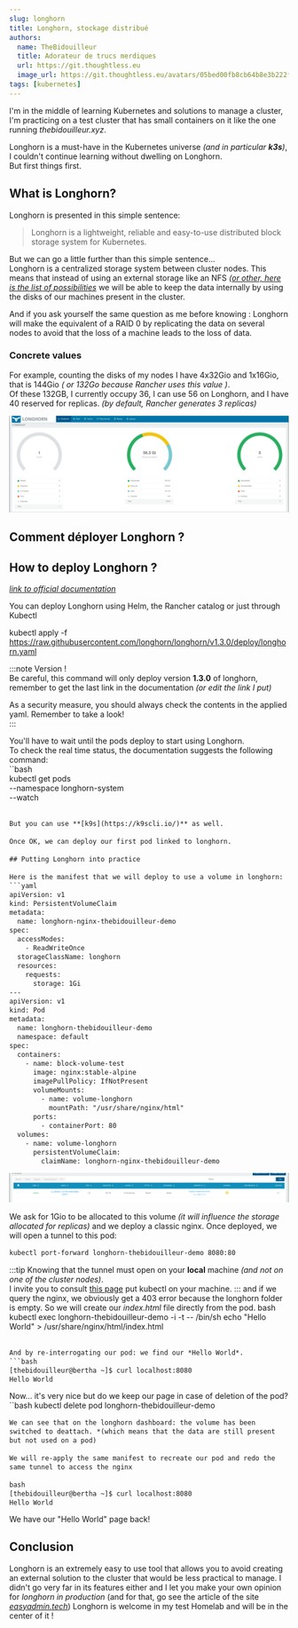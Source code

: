 ```yaml
---
slug: longhorn 
title: Longhorn, stockage distribué
authors:
  name: TheBidouilleur
  title: Adorateur de trucs merdiques
  url: https://git.thoughtless.eu
  image_url: https://git.thoughtless.eu/avatars/05bed00fb8cb64b8e3b222f797bcd3d8
tags: [kubernetes]
---
```


I'm in the middle of learning Kubernetes and solutions to manage a cluster, I'm practicing on a test cluster that has small containers on it like the one running *thebidouilleur.xyz*.    
    
Longhorn is a must-have in the Kubernetes universe *(and in particular **k3s**)*, I couldn't continue learning without dwelling on Longhorn.    
But first things first.    

## What is Longhorn?     
Longhorn is presented in this simple sentence:    
> Longhorn is a lightweight, reliable and easy-to-use distributed block storage system for Kubernetes.    
    
But we can go a little further than this simple sentence...    
Longhorn is a centralized storage system between cluster nodes. This means that instead of using an external storage like an NFS *([or other, here is the list of possibilities](https://kubernetes.io/docs/concepts/storage/storage-classes/)* we will be able to keep the data internally by using the disks of our machines present in the cluster. 
    
And if you ask yourself the same question as me before knowing : Longhorn will make the equivalent of a RAID 0 by replicating the data on several nodes to avoid that the loss of a machine leads to the loss of data.    
    
### Concrete values    
For example, counting the disks of my nodes I have 4x32Gio and 1x16Gio, that is 144Gio *( or 132Go because Rancher uses this value )*.    
Of these 132GB, I currently occupy 36, I can use 56 on Longhorn, and I have 40 reserved for replicas. *(by default, Rancher generates 3 replicas)*    
    
![Dashboard longhorn](./dashboard_longhorn.png)  

## Comment déployer Longhorn ?

## How to deploy Longhorn ?
    
[*link to official documentation*](https://longhorn.io/docs/1.3.0/deploy/install/)    
    
You can deploy Longhorn using Helm, the Rancher catalog or just through Kubectl    
    
  kubectl apply -f https://raw.githubusercontent.com/longhorn/longhorn/v1.3.0/deploy/longhorn.yaml    
    
:::note Version !    
Be careful, this command will only deploy version **1.3.0** of longhorn, remember to get the last link in the documentation *(or edit the link I put)*    
    
As a security measure, you should always check the contents in the applied yaml. Remember to take a look!    
:::    
    
You'll have to wait until the pods deploy to start using Longhorn.    
To check the real time status, the documentation suggests the following command:    
``bash    
kubectl get pods \
--namespace longhorn-system \
--watch
```

But you can use **[k9s](https://k9scli.io/)** as well.

Once OK, we can deploy our first pod linked to longhorn. 

## Putting Longhorn into practice

Here is the manifest that we will deploy to use a volume in longhorn:
```yaml
apiVersion: v1
kind: PersistentVolumeClaim
metadata:
  name: longhorn-nginx-thebidouilleur-demo
spec:
  accessModes:
    - ReadWriteOnce
  storageClassName: longhorn
  resources:
    requests:
      storage: 1Gi
---
apiVersion: v1
kind: Pod
metadata:
  name: longhorn-thebidouilleur-demo
  namespace: default
spec:
  containers:
    - name: block-volume-test
      image: nginx:stable-alpine
      imagePullPolicy: IfNotPresent
      volumeMounts:
        - name: volume-longhorn
          mountPath: "/usr/share/nginx/html"
      ports:
        - containerPort: 80
  volumes:
    - name: volume-longhorn
      persistentVolumeClaim:
        claimName: longhorn-nginx-thebidouilleur-demo 
```

![](./volume_ok.png)

We ask for 1Gio to be allocated to this volume *(it will influence the storage allocated for replicas)* and we deploy a classic nginx.
Once deployed, we will open a tunnel to this pod:
```bash
kubectl port-forward longhorn-thebidouilleur-demo 8080:80
```
:::tip
 Knowing that the tunnel must open on your **local** machine *(and not on one of the cluster nodes)*.                     
 I invite you to consult [this page](https://google.com) put kubectl on your machine.
:::
and if we query the nginx, we obviously get a 403 error because the longhorn folder is empty. 
So we will create our *index.html* file directly from the pod. 
bash
kubectl exec longhorn-thebidouilleur-demo -i -t -- /bin/sh
echo "Hello World" > /usr/share/nginx/html/index.html
```

And by re-interrogating our pod: we find our *Hello World*.
```bash
[thebidouilleur@bertha ~]$ curl localhost:8080
Hello World
```

Now... it's very nice but do we keep our page in case of deletion of the pod? 
``bash
kubectl delete pod longhorn-thebidouilleur-demo
```
We can see that on the longhorn dashboard: the volume has been switched to deattach. *(which means that the data are still present but not used on a pod)

We will re-apply the same manifest to recreate our pod and redo the same tunnel to access the nginx

bash
[thebidouilleur@bertha ~]$ curl localhost:8080
Hello World
```

We have our "Hello World" page back! 

## Conclusion
Longhorn is an extremely easy to use tool that allows you to avoid creating an external solution to the cluster that would be less practical to manage. I didn't go very far in its features either and I let you make your own opinion for *longhorn in production* (and for that, go see the article of the site [*easyadmin.tech*](https://easyadmin.tech/longhorn-solution-volumes-kubernetes-production)) 
Longhorn is welcome in my test Homelab and will be in the center of it ! 
